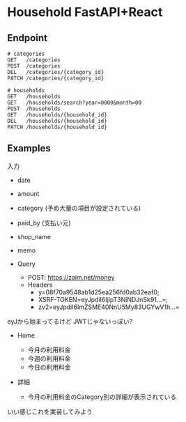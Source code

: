 # Household FastAPI+React

## Endpoint

```
# categories
GET   /categories
POST  /categories
DEL   /categories/{category_id}
PATCH /categories/{category_id}

# households
GET   /households
GET   /households/search?year=0000&month=00
POST  /households
GET   /households/{household_id}
DEL   /households/{household_id}
PATCH /households/{household_id}
```


## Examples

入力

- date
- amount
- category (予め大量の項目が設定されている)
- paid_by (支払い元)
- shop_name
- memo

- Query
  - POST: https://zaim.net/money
  - Headers
    - y=08f70a9548ab1d25ea256fd0ab32eaf0;
    - XSRF-TOKEN=eyJpdiI6IjlpT3NiNDJnSk91...=;
    - zv2=eyJpdiI6ImZSME40NnU5My83UGYwV1h...=

eyJから始まってるけど JWTじゃないっぽい?

- Home
  - 今月の利用料金
  - 今週の利用料金
  - 今日の利用料金

- 詳細
  - 今月の利用料金のCategory別の詳細が表示されている

いい感じこれを実装してみよう
